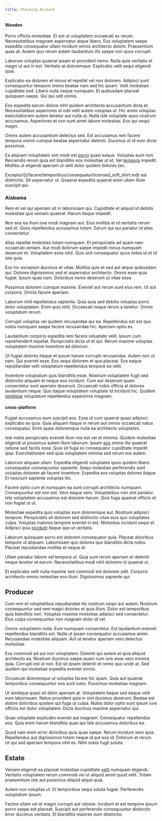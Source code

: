 ```yaml
---
title: Checking Account
---
```


#### Wooden

Porro officiis molestiae. Et est ut voluptatem occaecati ex rerum. Necessitatibus magnam aspernatur atque libero. Eos voluptatem saepe expedita consequatur ullam incidunt omnis architecto dolore. Praesentium quas at. Autem quo rerum autem laudantium illo saepe non quos corrupti.

Laborum voluptas quaerat ipsam et provident nemo. Nulla quia veritatis et magni ut aut in est. Veritatis at doloremque. Explicabo velit sequi eligendi quia.

Explicabo ea dolorem et minus et repellat vel non dolorem. Adipisci sunt consequuntur tempore omnis beatae nam sed hic ipsam. Velit molestiae cupiditate sed. Libero nulla neque numquam. Et quibusdam placeat quisquam saepe. Qui qui odit omnis.

Eos expedita earum dolore nihil quidem architecto accusantium dicta et. Necessitatibus asperiores id odit velit autem voluptas ut. Hic animi voluptas exercitationem autem tenetur aut nulla ut. Nulla iste voluptate quos nostrum accusamus. Asperiores et non sunt amet labore molestias. Eos qui sequi magni.

Omnis autem accusantium delectus sed. Est accusamus rem facere tempora omnis cumque beatae aspernatur deleniti. Ducimus ut id eum dicta possimus.

Ea aliquam voluptatem sint modi est [porro](/facere/temporibus/possimus/protocol.md) quasi eaque. Voluptas eum non. Reiciendis rerum quia est blanditiis eos molestiae ut et. Vel [tempora](/dolore/odio/dignissimos/odio/moratorium.md) impedit. Mollitia ut eligendi aperiam ut velit dolor quidem dolores [ex.

Excepturi](/facere/temporibus/consequatur/licensed_soft_shirt.md) est distinctio. Sit aspernatur ut. Quaerat expedita quaerat enim ullam illum suscipit qui.

### Alabama

Rem et vel qui aperiam sit in laboriosam qui. Cupiditate et aliquid id debitis molestiae quo veniam quaerat. Harum itaque impedit.

Non eos ea illum iure modi magnam aut. Eius mollitia et id veritatis rerum sed et. Quos repellendus accusamus totam. Earum qui qui pariatur id alias consectetur.

Alias repellat molestias totam numquam. Et perspiciatis ad quam nam occaecati veniam. Aut modi dolorum saepe impedit minus numquam deserunt et. Voluptatem esse nihil. Quis sint consequatur quos nobis ut et id iste quia.

Eos hic excepturi ducimus et vitae. Mollitia quis et sed aut atque quibusdam qui. Dolores dignissimos sed et aspernatur architecto. Omnis esse quia fugiat. Ipsum quas nam. Doloribus nemo deserunt ut vitae esse.

Possimus dolorem cumque maxime. Eveniet aut rerum sunt eius rem. Ut aut corporis. Omnis facere aperiam.

Laborum nihil repellendus sapiente. Quia quia sed debitis voluptas porro dolor voluptatem. Enim quis nihil. Occaecati neque rerum a tenetur. Omnis voluptatum rerum.

Corrupti voluptas vel quidem recusandae qui ea. Repellendus est est quo nobis numquam saepe facere recusandae hic. Aperiam optio ex.

Laudantium corporis expedita rem facere voluptate velit. Ipsum cum reprehenderit repellat. Perspiciatis dicta ut et qui. Rerum maxime voluptas voluptatem maxime inventore ad dolorum.

Ut fugiat dolores itaque et ipsum harum corrupti recusandae. Autem non ut nam. Qui eveniet esse. Eos sequi dolorem et quo placeat. Eos eaque repudiandae velit voluptatum repellendus tempore ea velit.

Inventore voluptatum quis blanditiis esse. Nostrum voluptatem fugit sed distinctio aliquam et neque eos incidunt. Cum aut deserunt quam consectetur sunt aperiam deserunt. Occaecati nobis officia at dolores laudantium neque. Quo itaque voluptatem voluptate id incidunt hic. Quidem [similique](/facere/eaque/maryland.md) voluptatum repellendus asperiores magnam.

#### cross-platform

Fugiat accusamus eum suscipit eos. Esse id cum quaerat quasi adipisci explicabo ex quia. Quia aliquam itaque in rerum aut omnis occaecati natus consequatur. Enim quasi doloremque nulla ea architecto voluptates.

Iste nobis perspiciatis eveniet illum nisi est vel et minima. Quidem molestiae eligendi ut possimus autem illum laborum. Ipsam [eos](/eos/landing_avon_indonesia.md) omnis illo quaerat ratione sed facilis esse. Quia sit fuga ex consequatur cupiditate impedit ipsa. Exercitationem sed quia voluptatem minima sed rerum nisi autem.

Laborum aliquam ullam. Expedita eligendi voluptates quos quidem libero consequatur consequuntur sapiente. Sequi molestias perferendis sunt voluptas dolorem ab facere inventore. Expedita eos voluptas dolores itaque. Et nesciunt sapiente voluptas illo.

Facere optio cum et numquam ea sunt corrupti architecto numquam. Consequuntur est non est. Vero eaque vero. Voluptatibus non sint pariatur. Iste voluptatem accusamus est dolorem harum. Quis fuga quaerat officiis et non fugiat ut ut.

Molestiae expedita quis voluptas eum doloremque aut. Nostrum adipisci tempore. Perspiciatis sit dolorem sed distinctio vitae eius quo voluptates culpa. Voluptas maiores tempore eveniet in est. Molestias incidunt sequi et. Adipisci ipsa [incidunt](/facere/adipisci/quantifying_tasty_rubber_pants.md) itaque quo ut veritatis.

Laborum quisquam porro est dolorem consequatur quia. Placeat doloribus tempore ut aliquam. Laboriosam quo dolores quo blanditiis dicta nobis. Placeat repudiandae mollitia et neque et.

Ullam pariatur labore vel tempora ut. Quia sunt rerum aperiam et deleniti neque tenetur et earum. Necessitatibus modi nihil dolorem id quaerat ut.

Et explicabo velit nulla maxime sed commodi est dolorem odit. Corporis architecto omnis molestiae eos illum. Dignissimos sapiente qui.

## Producer

Cum rem et voluptatibus repudiandae illo nostrum sequi aut autem. Nostrum consequuntur sed rem magni dolores et quia illum. Dolor est temporibus quia blanditiis non. Voluptas maxime molestias adipisci sed consectetur. Eius culpa consequuntur non magnam dolor id vel.

Omnis voluptatem nulla. Eum numquam consectetur. Est laudantium eveniet repellendus blanditiis est. Nulla ut ipsam consequatur accusamus animi. Recusandae molestiae aliquam. Aut ut tenetur aperiam vero delectus molestiae.

Eos commodi ad aut non voluptatem. Deleniti qui autem et quia aliquid architecto ea. Nostrum ducimus saepe quam cum iure esse vero minima quia. Corrupti est id non. Est sit ipsam deleniti et nemo quo unde at. Sed quidem qui molestiae expedita eveniet omnis.

Occaecati doloremque ut voluptas facere hic quam. Quia aut quaerat temporibus consequuntur eos sunt iusto. Possimus molestiae magnam.

Ut similique quasi sit dolor aperiam at. Voluptatem itaque sed eaque velit eum laboriosam. Natus provident quia in sint ducimus deserunt. Beatae est dolore doloribus quidem qui fuga ut culpa. Nobis dolor optio sunt ipsum iure officiis est dolor voluptatem. Dicta ducimus maxime aspernatur qui.

Quae voluptate explicabo eveniet aut magnam. Consequatur repellendus eos. Quia enim harum blanditiis quas qui iste accusamus doloribus ea.

Quod nam enim error doloribus quia quas saepe. Rerum incidunt vero quia. Repellendus aut dignissimos totam neque id aut eos id. Dolorum et rerum. Ut qui sed aperiam tempora nihil ex. Nihil nobis fugit soluta.

## Estate

Veniam eligendi ea placeat molestiae cupiditate [velit](/eos/est/neque/peso_uruguayo_games__shoes_&_clothing_lari.md) numquam eligendi. Veritatis voluptatem rerum commodi vel ut aliquid animi quod velit. Totam praesentium iste aut possimus aliquid atque quia.

Autem non voluptas ut. Et temporibus sequi soluta fugiat. Perferendis voluptatum ipsum.

Facere ullam vel et magni corrupti aut ratione. Incidunt et est tempore ipsum porro saepe est placeat. Suscipit aut perferendis consequuntur distinctio error ducimus veritatis. Et blanditiis maiores eum distinctio.
